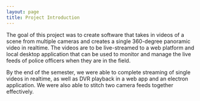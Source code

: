 ```yaml
---
layout: page
title: Project Introduction
---
```


The goal of this project was to create software that takes in videos of a scene from multiple cameras
and creates a single 360-degree panoramic video in realtime. The videos are to be live-streamed to a web
platform and local desktop application that can be used to monitor and manage the live feeds of police officers when they are in the field. 

By the end of the semester, we were able to complete streaming of single videos in realtime, as well as DVR playback in a web app and an electron application. We were also able to stitch two camera feeds together effectively.
